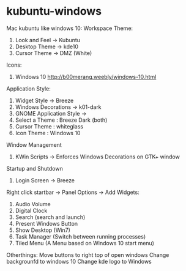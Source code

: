 # kubuntu-windows

Mac kubuntu like windows 10:
Workspace Theme:
1. Look and Feel -> Kubuntu
1. Desktop Theme -> kde10
1. Cursor Theme -> DMZ (White)

Icons:
1. Windows 10 http://b00merang.weebly/windows-10.html

Application Style:
1. Widget Style -> Breeze
1. Windows Decorations -> k01-dark
1. GNOME Application Style -> 
  1.  Select a Theme : Breeze Dark (both)
  1.  Cursor Theme : whiteglass
  1.  Icon Theme : Windows 10
  
Window Management
  1.  KWin Scripts -> Enforces Windows Decorations on GTK+ window
  
Startup and Shutdown
  1. Login Screen -> Breeze
  
Right click startbar -> Panel Options -> Add Widgets:
  1. Audio Volume
  1. Digital Clock
  1. Search (search and launch)
  1. Present Windows Button
  1. Show Desktop (Win7)
  1. Task Manager (Switch between running processes)
  1. Tiled Menu (A Menu based on Windows 10 start menu)
  
Otherthings:
  Move buttons to right top of open windows
  Change backgrounfd to windows 10
  Change kde logo to Windows
  
